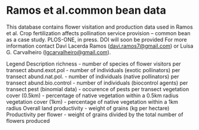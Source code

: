 # Ramos et al.common bean data


This database contains flower visitation and production data used in Ramos et al. Crop fertilization affects pollination service provision – common bean as a case study. PLOS-ONE, in press.
DOI will soon be provided
For more information contact Davi Lacerda Ramos (davi.ramos7@gmail.com) or Luísa G. Carvalheiro (lgcarvalheiro@gmail.com).

Legend	Description
richness	- number of species of flower visitors  per transect
abund.exot.pol	- number of individuals (exotic pollinators) per transect
abund.nat.pol. -	number of individuals (native pollinators) per transect
abund.bio.control	- number of individuals (biocontrol agents) per transect
pest (binomial data)	- occurence of pests per transect
vegetation cover (0.5km)	- percentage of native vegetation within a 0.5km radius
vegetation cover (1km) -	percentage of native vegetation within a 1km radius
Overall land productivity	- weight of grains (kg per hectare)
Productivity per flower	- weight of grains divided by the total number of flowers produced

